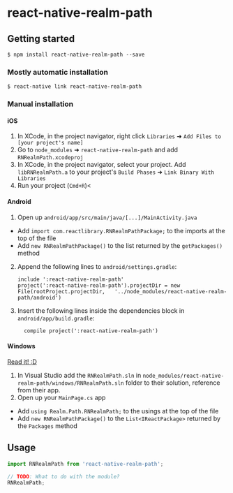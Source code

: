 
# react-native-realm-path

## Getting started

`$ npm install react-native-realm-path --save`

### Mostly automatic installation

`$ react-native link react-native-realm-path`

### Manual installation


#### iOS

1. In XCode, in the project navigator, right click `Libraries` ➜ `Add Files to [your project's name]`
2. Go to `node_modules` ➜ `react-native-realm-path` and add `RNRealmPath.xcodeproj`
3. In XCode, in the project navigator, select your project. Add `libRNRealmPath.a` to your project's `Build Phases` ➜ `Link Binary With Libraries`
4. Run your project (`Cmd+R`)<

#### Android

1. Open up `android/app/src/main/java/[...]/MainActivity.java`
  - Add `import com.reactlibrary.RNRealmPathPackage;` to the imports at the top of the file
  - Add `new RNRealmPathPackage()` to the list returned by the `getPackages()` method
2. Append the following lines to `android/settings.gradle`:
  	```
  	include ':react-native-realm-path'
  	project(':react-native-realm-path').projectDir = new File(rootProject.projectDir, 	'../node_modules/react-native-realm-path/android')
  	```
3. Insert the following lines inside the dependencies block in `android/app/build.gradle`:
  	```
      compile project(':react-native-realm-path')
  	```

#### Windows
[Read it! :D](https://github.com/ReactWindows/react-native)

1. In Visual Studio add the `RNRealmPath.sln` in `node_modules/react-native-realm-path/windows/RNRealmPath.sln` folder to their solution, reference from their app.
2. Open up your `MainPage.cs` app
  - Add `using Realm.Path.RNRealmPath;` to the usings at the top of the file
  - Add `new RNRealmPathPackage()` to the `List<IReactPackage>` returned by the `Packages` method


## Usage
```javascript
import RNRealmPath from 'react-native-realm-path';

// TODO: What to do with the module?
RNRealmPath;
```
  
